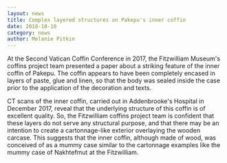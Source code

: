 ```yaml
---
layout: news
title: Complex layered structures on Pakepu's inner coffin
date: 2018-10-10
category: news
author: Melanie Pitkin
---
```


At the Second Vatican Coffin Conference in 2017, the Fitzwilliam Museum's coffins project team presented a paper about a striking feature of the inner coffin of Pakepu. The coffin appears to have been completely encased in layers of paste, glue and linen, so that the body was sealed inside the case prior to the application of the decoration and texts.

CT scans of the inner coffin, carried out in Addenbrooke's Hospital in December 2017, reveal that the underlying structure of this coffin is of excellent quality. So, the Fitzwilliam coffins project team is confident that these layers do not serve any structural purpose, and that there may be an intention to create a cartonnage-like exterior overlaying the wooden carcase. This suggests that the inner coffin, although made of wood, was conceived of as a mummy case similar to the cartonnage examples like the mummy case of Nakhtefmut at the Fitzwilliam.


